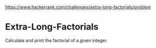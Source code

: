 https://www.hackerrank.com/challenges/extra-long-factorials/problem

# Extra-Long-Factorials
Calculate and print the factorial of a given integer.
